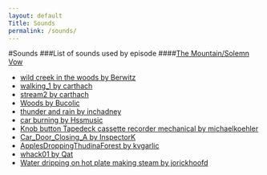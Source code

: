 ```yaml
---
layout: default
Title: Sounds
permalink: /sounds/
---
```

#Sounds
###List of sounds used by episode
####[The Mountain/Solemn Vow](http://lettersfromn.com/episodes/2015/06/26/the-mountain-solemn-vow)
- [wild creek in the woods by Berwitz](https://www.freesound.org/people/Berwitz/sounds/150193/)
- [walking_1 by carthach](https://www.freesound.org/people/carthach/sounds/94663/)
- [stream2 by carthach](https://www.freesound.org/people/carthach/sounds/94662/)
- [Woods by Bucolic](https://www.freesound.org/people/Bucolic/sounds/117307/)
- [thunder and rain by inchadney](http://freesound.org/people/inchadney/sounds/127133/)
- [car burning by Hssmusic](http://freesound.org/people/Hssmusic/sounds/164939/)
- [Knob button Tapedeck cassette recorder mechanical by michaelkoehler](http://freesound.org/people/michaelkoehler/sounds/204715/)
- [Car_Door_Closing_A by InspectorK](http://freesound.org/people/InspectorJ/sounds/271555/)
- [ApplesDroppingThudinaForest by kvgarlic](http://freesound.org/people/kvgarlic/sounds/149418/)
- [whack01 by Qat](http://freesound.org/people/Qat/sounds/114682/)
- [Water dripping on hot plate making steam by jorickhoofd](http://freesound.org/people/jorickhoofd/sounds/170736/)